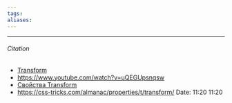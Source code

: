 ```yaml
---
tags: 
aliases: 
---
```



---
###### Citation
- [Transform](https://yoksel.github.io/transform/)
- https://www.youtube.com/watch?v=uQEGUpsnqsw
- [Свойства Transform](https://yoksel.github.io/pages/svojstva-transform/)
- https://css-tricks.com/almanac/properties/t/transform/
Date: 11:20 11:20
